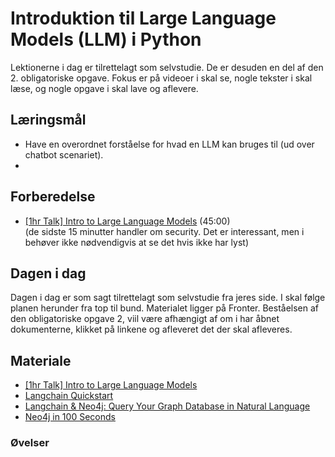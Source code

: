 # Introduktion til Large Language Models (LLM) i Python     
Lektionerne i dag er tilrettelagt som selvstudie. De er desuden en del af den 2. obligatoriske opgave. 
Fokus er på videoer i skal se, nogle tekster i skal læse, og nogle opgave i skal lave og aflevere. 

## Læringsmål
* Have en overordnet forståelse for hvad en LLM kan bruges til (ud over chatbot scenariet).
* 

## Forberedelse
* [[1hr Talk] Intro to Large Language Models](https://www.youtube.com/watch?v=zjkBMFhNj_g) (45:00)      
(de sidste 15 minutter handler om security. Det er interessant, men i behøver ikke nødvendigvis at se det hvis ikke har lyst)

## Dagen i dag
Dagen i dag er som sagt tilrettelagt som selvstudie fra jeres side. I skal følge planen herunder fra top til bund. Materialet ligger på Fronter. Beståelsen af den obligatoriske opgave 2, viil være afhængigt af om i har åbnet dokumenterne, klikket på linkene og afleveret det der skal afleveres. 

## Materiale
* [[1hr Talk] Intro to Large Language Models](https://www.youtube.com/watch?v=zjkBMFhNj_g)
* [Langchain Quickstart](https://github.com/langchain-ai/langchain/blob/72c8b3127dfaa5c68ef0d66cdb934b785bdfaa29/docs/docs/use_cases/graph/quickstart.ipynb)
* [Langchain & Neo4j: Query Your Graph Database in Natural Language](https://www.youtube.com/watch?v=Wg445gThtcE)
* [Neo4j in 100 Seconds](https://www.youtube.com/watch?v=T6L9EoBy8Zk)

### Øvelser
